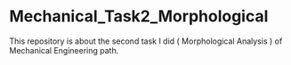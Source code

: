 # Mechanical_Task2_Morphological
This repository is about the second task I did ( Morphological Analysis ) of Mechanical Engineering path.
